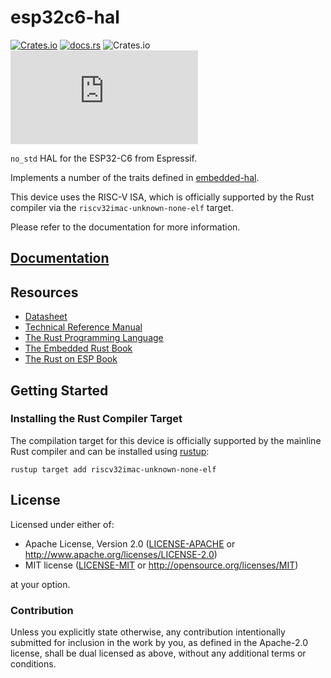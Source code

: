 # esp32c6-hal

[![Crates.io](https://img.shields.io/crates/v/esp32c6-hal?labelColor=1C2C2E&color=C96329&logo=Rust&style=flat-square)](https://crates.io/crates/esp32c6-hal)
[![docs.rs](https://img.shields.io/docsrs/esp32c6-hal?labelColor=1C2C2E&color=C96329&logo=rust&style=flat-square)](https://docs.rs/esp32c6-hal)
![Crates.io](https://img.shields.io/crates/l/esp32c6-hal?labelColor=1C2C2E&style=flat-square)
[![Matrix](https://img.shields.io/matrix/esp-rs:matrix.org?label=join%20matrix&labelColor=1C2C2E&color=BEC5C9&logo=matrix&style=flat-square)](https://matrix.to/#/#esp-rs:matrix.org)

`no_std` HAL for the ESP32-C6 from Espressif.

Implements a number of the traits defined in [embedded-hal](https://github.com/rust-embedded/embedded-hal).

This device uses the RISC-V ISA, which is officially supported by the Rust compiler via the `riscv32imac-unknown-none-elf` target.

Please refer to the documentation for more information.

## [Documentation]

[documentation]: https://docs.rs/esp32c6-hal/

## Resources

- [Datasheet](https://www.espressif.com/sites/default/files/documentation/esp32-c6_datasheet_en.pdf)
- [Technical Reference Manual](https://www.espressif.com/sites/default/files/documentation/esp32-c6_technical_reference_manual_en.pdf)
- [The Rust Programming Language](https://doc.rust-lang.org/book/)
- [The Embedded Rust Book](https://docs.rust-embedded.org/book/index.html)
- [The Rust on ESP Book](https://esp-rs.github.io/book/)

## Getting Started

### Installing the Rust Compiler Target

The compilation target for this device is officially supported by the mainline Rust compiler and can be installed using [rustup](https://rustup.rs/):

```shell
rustup target add riscv32imac-unknown-none-elf
```

## License

Licensed under either of:

- Apache License, Version 2.0 ([LICENSE-APACHE](../LICENSE-APACHE) or http://www.apache.org/licenses/LICENSE-2.0)
- MIT license ([LICENSE-MIT](../LICENSE-MIT) or http://opensource.org/licenses/MIT)

at your option.

### Contribution

Unless you explicitly state otherwise, any contribution intentionally submitted for inclusion in
the work by you, as defined in the Apache-2.0 license, shall be dual licensed as above, without
any additional terms or conditions.
